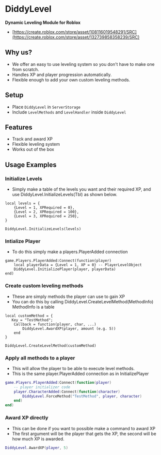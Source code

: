# DiddyLevel
**Dynamic Leveling Module for Roblox**

- [https://create.roblox.com/store/asset/108116019548291/SRC](https://create.roblox.com/store/asset/132739858358239/SRC)

## Why us?
- We offer an easy to use leveling system so you don't have to make one from scratch.
- Handles XP and player progression automatically.
- Flexible enough to add your own custom leveling methods.

## Setup
- Place `DiddyLevel` in `ServerStorage`
- Include `LevelMethods` and `LevelHandler` inside `DiddyLevel`

## Features
- Track and award XP
- Flexible leveling system
- Works out of the box

## Usage Examples

### Initialize Levels
- Simply make a table of the levels you want and their required XP, and use DiddyLevel.InitializeLevels(Tbl) as shown below.
```luau
local levels = {
    {Level = 1, XPRequired = 0},
    {Level = 2, XPRequired = 100},
    {Level = 3, XPRequired = 250},
}

DiddyLevel.InitializeLevels(levels)
```
### Intialize Player
- To do this simply make a players.PlayerAdded connection
```luau
game.Players.PlayerAdded:Connect(function(player)
    local playerData = {Level = 1, XP = 0} -- PlayerLevelObject
    DiddyLevel.InitializePlayer(player, playerData)
end)
```
### Create custom leveling methods
- These are simply methods the player can use to gain XP
- You can do this by calling DiddyLevel.CreateLevelMethod(MethodInfo) MethodInfo is a table
```luau
local customMethod = {
   Key = "TestMethod";
    Callback = function(player, char, ...)
        DiddyLevel.AwardXP(player, amount (e.g. 5))
    end
}

DiddyLevel.CreateLevelMethod(customMethod)
```
### Apply all methods to a player
- This will allow the player to be able to execute level methods.
- This is the same player.PlayerAdded connection as in InitializePlayer
```lua
game.Players.PlayerAdded:Connect(function(player)
    -- player initializer code
    player.CharacterAdded:Connect(function(character)
        DiddyLevel.ForceMethod("TestMethod", player, character)
    end)
end)
```
### Award XP directly
- This can be done if you want to possible make a command to award XP
- The first argument will be the player that gets the XP, the second will be how much XP is awarded.
```lua
DiddyLevel.AwardXP(player, 5)
```



    
